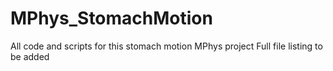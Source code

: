 # MPhys_StomachMotion
All code and scripts for this stomach motion MPhys project
Full file listing to be added
